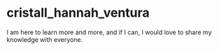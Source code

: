 # cristall_hannah_ventura
I am here to learn more and more, and if I can, I would love to share my knowledge with everyone.
